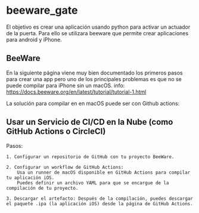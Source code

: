 # beeware_gate

El objetivo es crear una aplicación usando python para activar un actuador de la puerta.
Para ello se utilizara beeware que permite crear aplicaciones para android y iPhone.


## BeeWare 

En la siguiente página viene muy bien documentado los primeros pasos para crear una app pero
uno de los principales problemas es que no se puede compilar para iPhone sin un macOS.
info: https://docs.beeware.org/en/latest/tutorial/tutorial-1.html

La solución para compilar en en macOS puede ser con Github actions:

## Usar un Servicio de CI/CD en la Nube (como GitHub Actions o CircleCI)

Pasos:

    1. Configurar un repositorio de GitHub con tu proyecto BeeWare.

    2. Configurar un workflow de GitHub Actions:
        Usa un runner de macOS disponible en GitHub Actions para compilar tu aplicación iOS.
        Puedes definir un archivo YAML para que se encargue de la compilación de tu proyecto.

    3. Descargar el artefacto: Después de la compilación, puedes descargar el paquete .ipa (la aplicación iOS) desde la página de GitHub Actions.
